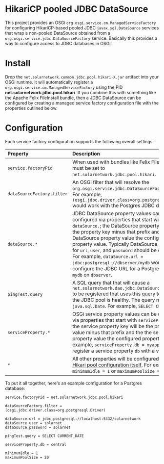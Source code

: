 # HikariCP pooled JDBC DataSource

This project provides an OSGi `org.osgi.service.cm.ManagedServiceFactory` for configuring
HikariCP-based pooled JDBC `javax.sql.DataSource` services that wrap a non-pooled DataSource
obtained from a `org.osgi.service.jdbc.DataSourceFactory` service. Basically this provides a way to
configure access to JDBC databases in OSGi.

# Install

Drop the `net.solarnetwork.common.jdbc.pool.hikari-X.jar` artifact into your OSGi runtime.
It will automatically register a `org.osgi.service.cm.ManagedServiceFactory` using the PID
**net.solarnetwork.jdbc.pool.hikari**. If you combine this with something like the 
Apache Felix FileInstall bundle, then a JDBC DataSource can be configured by creating
a managed service factory configuration file with the properties outlined below.

# Configuration

Each service factory configuration supports the following overall settings:

| Property           | Description |
|:-------------------|:------------|
| `service.factoryPid` | When used with bundles like Felix FileInstall, this must be set to `net.solarnetwork.jdbc.pool.hikari`. |
| `dataSourceFactory.filter` | An OSGi filter that will resolve the `org.osgi.service.jdbc.DataSourceFactory` to use. For example, `(osgi.jdbc.driver.class=org.postgresql.Driver)` would work with the Postgres JDBC driver. |
| `dataSource.*`| JDBC DataSource property values can be configured via properties that start with `dataSource.`; the DataSource property key will be the property key minus that prefix and the DataSource property value the configured property value. Typically DataSource properties for `url`, `user`, and `password` should be configured. For example, `dataSource.url = jdbc:postgresql://dbserver/mydb` would configure the JDBC URL for a Postgres database `mydb` on `dbserver`. |
| `pingTest.query` | A SQL query that that will cause a `net.solarnetwork.dao.jdbc.DataSourcePingTest` to be registered that uses this query to validate the JDBC pool is healthy. The query must return a `java.sql.Date`. For example, `SELECT CURRENT_DATE`. |
| `serviceProperty.*` | OSGi service property values can be configured via properties that start with `serviceProperty.`; the service property key will be the property key value minus that prefix and the the service property value the configured property value. For example, `serviceProperty.db = myapp` would register a service property `db` with a value `myapp`. |
| `*`     | All other properties will be configured on the [Hikari pool configuration itself](https://github.com/brettwooldridge/HikariCP#configuration-knobs-baby). For example, `minimumIdle = 1` or `maximumPoolSize = 20`. |

To put it all together, here's an example configuration for a Postgres database:

```
service.factoryPid = net.solarnetwork.jdbc.pool.hikari

dataSourceFactory.filter = (osgi.jdbc.driver.class=org.postgresql.Driver)

dataSource.url = jdbc:postgresql://localhost:5432/solarnetwork
dataSource.user = solarnet
dataSource.password = solarnet

pingTest.query = SELECT CURRENT_DATE

serviceProperty.db = central

minimumIdle = 1
maximumPoolSize = 20
```
